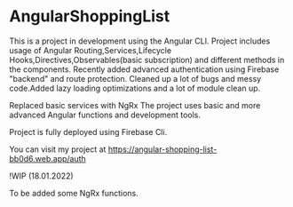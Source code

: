 # AngularShoppingList

This is a project in development using the Angular CLI. Project includes usage of Angular Routing,Services,Lifecycle Hooks,Directives,Observables(basic subscription) and different methods in the components.
Recently added advanced authentication using Firebase "backend" and route protection. Cleaned up a lot of bugs and messy code.Added lazy loading optimizations and a lot of module clean up.

Replaced basic services with NgRx
The project uses basic and more advanced Angular functions and development tools. 

Project is fully deployed using Firebase Cli.

You can visit my project at https://angular-shopping-list-bb0d6.web.app/auth

!WIP (18.01.2022)

To be added some NgRx functions.


